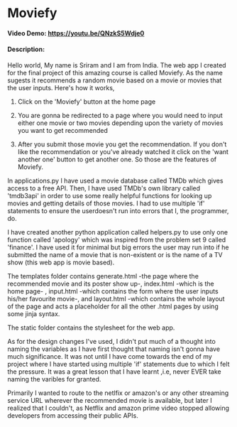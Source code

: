 # Moviefy
#### Video Demo: https://youtu.be/QNzkS5Wdje0
#### Description:
Hello world, My name is Sriram and I am from India. The web app I created for the final project of this amazing course is called Moviefy.
As the name sugests it recommends a random movie based on a movie or movies that the user inputs. Here's how it works,

1. Click on the 'Moviefy' button at the home page

2. You are gonna be redirected to a page where you would need to input either one movie or two movies
depending upon the variety of movies you want to get recommended

3. After you submit those movie you get the recommendation. If you don't like the recommendation or you've already watched it
click on the 'want another one' button to get another one.
So those are the features of Moviefy.

In applications.py I have used a movie database called TMDb which gives access to a free API.
Then, I have used TMDb's own library called 'tmdb3api' in order to use some really helpful functions for looking up movies and
getting details of those movies. I had to use multiple 'if' statements to ensure the userdoesn't run into errors that I, the programmer,
do.

I have created another python application called helpers.py to use only one function called 'apology' which was inspired from the problem set 9
called 'finance'. I have used it for minimal but big errors the user may run into if he submitted the name of a movie that is non-existent
or is the name of a TV show (this web app is movie based).

The templates folder contains generate.html -the page where the recommended movie and its poster show up-, index.html -which is the home page-
, input.html -which contains the form where the user inputs his/her favourite movie-, and layout.html -which contains the whole layout of the page
and acts a placeholder for all the other .html pages by using some jinja syntax.

The static folder contains the stylesheet for the web app.

As for the design changes I've used, I didn't put much of a thought into naming the variables as I have first
thought that naming isn't gonna have much significance. It was not until I have come towards the end of my project where I have started
using multiple 'if' statements due to which I felt the pressure. It was a great lesson that I have learnt ,i.e, never EVER take naming the varibles
for granted.



Primarily I wanted to route to the netlfix or amazon's or any other streaming service URL wherever the recommended movie is available,
but later I realized that I couldn't, as Netflix and amazon prime video stopped allowing developers from accessing their public APIs.















































































































































































































































































































